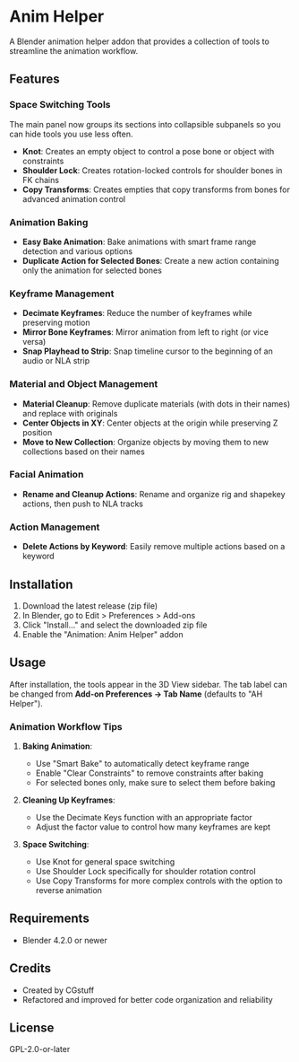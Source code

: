 # Anim Helper

A Blender animation helper addon that provides a collection of tools to streamline the animation workflow.

## Features

### Space Switching Tools
The main panel now groups its sections into collapsible subpanels so you can hide tools you use less often.
- **Knot**: Creates an empty object to control a pose bone or object with constraints
- **Shoulder Lock**: Creates rotation-locked controls for shoulder bones in FK chains
- **Copy Transforms**: Creates empties that copy transforms from bones for advanced animation control

### Animation Baking
- **Easy Bake Animation**: Bake animations with smart frame range detection and various options
- **Duplicate Action for Selected Bones**: Create a new action containing only the animation for selected bones

### Keyframe Management
- **Decimate Keyframes**: Reduce the number of keyframes while preserving motion
- **Mirror Bone Keyframes**: Mirror animation from left to right (or vice versa)
- **Snap Playhead to Strip**: Snap timeline cursor to the beginning of an audio or NLA strip

### Material and Object Management
- **Material Cleanup**: Remove duplicate materials (with dots in their names) and replace with originals
- **Center Objects in XY**: Center objects at the origin while preserving Z position
- **Move to New Collection**: Organize objects by moving them to new collections based on their names

### Facial Animation
- **Rename and Cleanup Actions**: Rename and organize rig and shapekey actions, then push to NLA tracks

### Action Management
- **Delete Actions by Keyword**: Easily remove multiple actions based on a keyword

## Installation

1. Download the latest release (zip file)
2. In Blender, go to Edit > Preferences > Add-ons
3. Click "Install..." and select the downloaded zip file
4. Enable the "Animation: Anim Helper" addon

## Usage

After installation, the tools appear in the 3D View sidebar. The tab label can be changed from **Add-on Preferences → Tab Name** (defaults to "AH Helper").

### Animation Workflow Tips

1. **Baking Animation**:
   - Use "Smart Bake" to automatically detect keyframe range
   - Enable "Clear Constraints" to remove constraints after baking
   - For selected bones only, make sure to select them before baking

2. **Cleaning Up Keyframes**:
   - Use the Decimate Keys function with an appropriate factor
   - Adjust the factor value to control how many keyframes are kept

3. **Space Switching**:
   - Use Knot for general space switching
   - Use Shoulder Lock specifically for shoulder rotation control
   - Use Copy Transforms for more complex controls with the option to reverse animation

## Requirements

- Blender 4.2.0 or newer

## Credits

- Created by CGstuff
- Refactored and improved for better code organization and reliability

## License

GPL-2.0-or-later